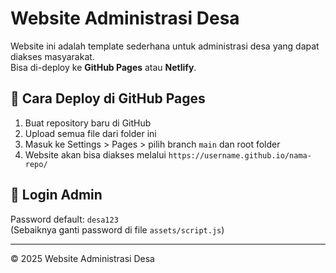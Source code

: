 # Website Administrasi Desa

Website ini adalah template sederhana untuk administrasi desa yang dapat diakses masyarakat.  
Bisa di-deploy ke **GitHub Pages** atau **Netlify**.

## 📌 Cara Deploy di GitHub Pages
1. Buat repository baru di GitHub
2. Upload semua file dari folder ini
3. Masuk ke Settings > Pages > pilih branch `main` dan root folder
4. Website akan bisa diakses melalui `https://username.github.io/nama-repo/`

## 🔑 Login Admin
Password default: `desa123`  
(Sebaiknya ganti password di file `assets/script.js`)

---
© 2025 Website Administrasi Desa
